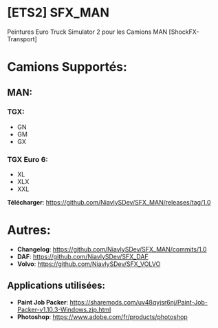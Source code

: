 # [ETS2] SFX_MAN
Peintures Euro Truck Simulator 2 pour les Camions MAN [ShockFX-Transport]

# Camions Supportés:
## MAN:
### TGX:
- GN
- GM
- GX
### TGX Euro 6:
- XL
- XLX
- XXL

**Télécharger**: https://github.com/NiavlySDev/SFX_MAN/releases/tag/1.0

# Autres:
- **Changelog**: https://github.com/NiavlySDev/SFX_MAN/commits/1.0
- **DAF**: https://github.com/NiavlySDev/SFX_DAF
- **Volvo**: https://github.com/NiavlySDev/SFX_VOLVO
## Applications utilisées:
- **Paint Job Packer**: https://sharemods.com/uv48qyjsr6nj/Paint-Job-Packer-v1.10.3-Windows.zip.html
- **Photoshop**: https://www.adobe.com/fr/products/photoshop
